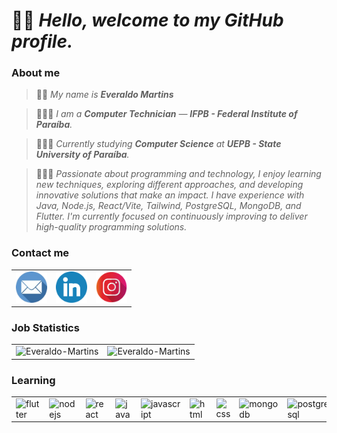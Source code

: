 # 👋🏽 *Hello, welcome to my GitHub profile.*

### About me

> 🧑🏾 _My name is **Everaldo Martins**_

> 👨🏽‍🎓 *I am a **Computer Technician** — **IFPB - Federal Institute of Paraíba**.*

> 👨🏽‍💻 *Currently studying **Computer Science** at **UEPB - State University of Paraíba**.*

> 👨🏽‍💼 *Passionate about programming and technology, I enjoy learning new techniques, exploring different approaches, and developing innovative solutions that make an impact. I have experience with Java, Node.js, React/Vite, Tailwind, PostgreSQL, MongoDB, and Flutter. I'm currently focused on continuously improving to deliver high-quality programming solutions.*


### Contact me

<table>    
    <tr>    
        <td>
            <a href="mailto:everaldoinfortecnico@gmail.com" target="_blank">
                <img height=50 src="./assets/images/email.png" alt="Contato" />
            </a> 
        </td>
        <td>
            <a href="https://www.linkedin.com/in/everaldomartins" target="_blank">
                <img height=50 src="./assets/images/linkedin.png" alt="Linkedin" />
            </a>
        </td>
        <td>
            <a href="https://www.instagram.com/dev_emartins" target="_blank">
                <img height=50 src="./assets/images/instagram.png" alt="Instagran" />
            </a>
        </td>
    </tr>
</table>

### Job Statistics

<table style="width: 100%;">
    <tr>
        <td>
            <img src="https://github-readme-stats.vercel.app/api?username=dev-emartins&show_icons=true&theme=transparent&hide_border=true" alt="Everaldo-Martins" /> 
        </td>
        <td>
            <img src="https://github-readme-stats.vercel.app/api/top-langs/?username=dev-emartins&layout=donut&theme=transparent&hide_border=true" alt="Everaldo-Martins" />
        </td>
    </tr>
</table>

### Learning

<table>
    <tr>
        <td width=60>
            <img alt="flutter" src="https://cdn.jsdelivr.net/gh/devicons/devicon@latest/icons/flutter/flutter-original.svg"/>               
        </td>
        <td width=60>
            <img alt="nodejs" src="https://cdn.jsdelivr.net/gh/devicons/devicon@latest/icons/nodejs/nodejs-original.svg"/>
        </td>
        <td width=60>
            <img alt="react" src="https://cdn.jsdelivr.net/gh/devicons/devicon@latest/icons/react/react-original.svg"/>
        </td>
        <td width=60>
            <img alt="java" src="https://cdn.jsdelivr.net/gh/devicons/devicon@latest/icons/java/java-original-wordmark.svg"/>
        </td>
        <td width=60>
            <img alt="javascript" src="https://cdn.jsdelivr.net/gh/devicons/devicon@latest/icons/javascript/javascript-original.svg"/>
        </td>
        <td width=60>
            <img alt="html" src="https://cdn.jsdelivr.net/gh/devicons/devicon@latest/icons/html5/html5-original.svg"/>
        </td>
        <td width=60>
            <img alt="css" src="https://cdn.jsdelivr.net/gh/devicons/devicon@latest/icons/css3/css3-original.svg"/>
        </td>
        <td width=60>
            <img alt="mongodb" src="https://cdn.jsdelivr.net/gh/devicons/devicon@latest/icons/mongodb/mongodb-original-wordmark.svg"/>
        </td>
        <td width=60>
            <img alt="postgresql" src="https://cdn.jsdelivr.net/gh/devicons/devicon@latest/icons/postgresql/postgresql-original-wordmark.svg"/>
        </td>
    </tr>
</table>